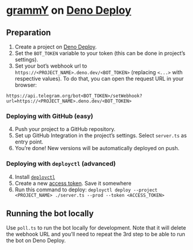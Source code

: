 # [grammY](https://grammy.dev) on [Deno Deploy](https://deno.com/deploy)

## Preparation

1. Create a project on [Deno Deploy](https://deno.com/deploy).
2. Set the `BOT_TOKEN` variable to your token (this can be done in project’s
   settings).
3. Set your bot’s webhook url to `https://<PROJECT_NAME>.deno.dev/<BOT_TOKEN>`
   (replacing `<...>` with respective values). To do that, you can open the
   request URL in your browser:

```text
https://api.telegram.org/bot<BOT_TOKEN>/setWebhook?url=https://<PROJECT_NAME>.deno.dev/<BOT_TOKEN>
```

### Deploying with GitHub (easy)

4. Push your project to a GitHub repository.
5. Set up GitHub Integration in the project’s settings. Select `server.ts` as
   entry point.
6. You’re done! New versions will be automatically deployed on push.

### Deploying with `deployctl` (advanced)

4. Install [`deployctl`](https://github.com/denoland/deployctl)
5. Create a new [access token](https://dash.deno.com/account#access-tokens). Save
   it somewhere
6. Run this command to deploy:
   `deployctl deploy --project <PROJECT_NAME> ./server.ts --prod --token <ACCESS_TOKEN>`

## Running the bot locally

Use `poll.ts` to run the bot locally for development. Note that it will delete
the webhook URL and you’ll need to repeat the 3rd step to be able to run the bot
on Deno Deploy.
